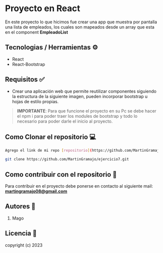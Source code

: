 # Proyecto en React

En este proyecto lo que hicimos fue crear una app que muestra por pantalla una lista de empleados, los cuales son mapeados desde un array que esta en el component **EmpleadoList**

## Tecnologias / Herramientas ⚙

- React
- React-Bootstrap

## Requisitos ✅

- Crear una aplicación web que permite reutilizar componentes siguiendo la estructura de la siguiente imagen, pueden incorporar bootstrap u hojas de estilo propias.

> **IMPORTANTE**: Para que funcione el proyecto en su Pc se debe hacer el npm i para poder traer los modules de bootstrap y todo lo necesario para poder darle el inicio al proyecto.

## Como Clonar el repositorio 💻

```bash
Agrego el link de mi repo [repositorio](https://github.com/MartinGramajo/ejercicio7.git)

git clone https://github.com/MartinGramajo/ejercicio7.git
```

## Como contribuir con el repositorio 🤝

Para contribuir en el proyecto debe ponerse en contacto al siguiente mail: **martingramajo08@gmail.com**

## Autores 🤺

1. Mago

## Licencia 📃

copyright (c) 2023
